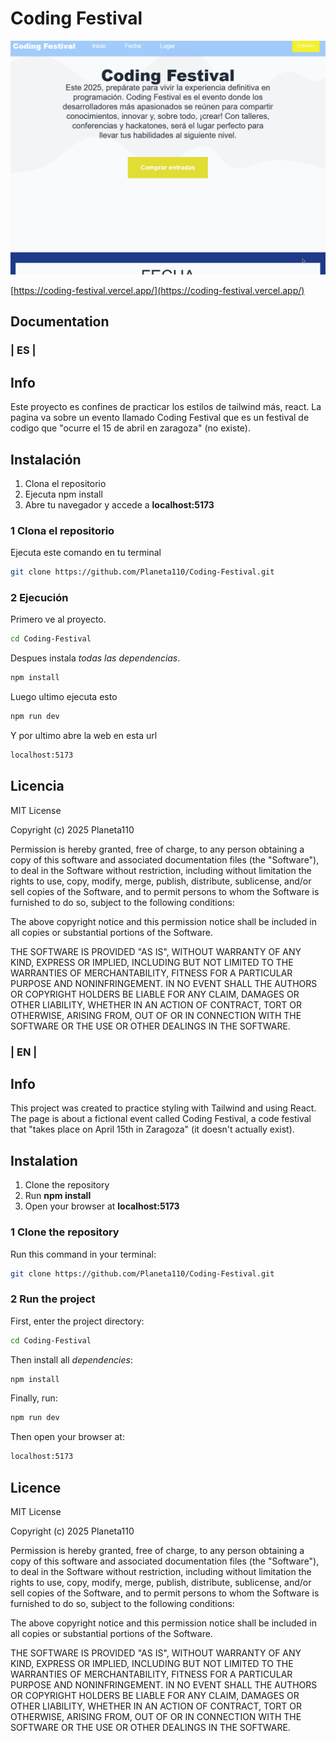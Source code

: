 # Coding Festival

<img src="https://raw.githubusercontent.com/Planeta110/proyect-images/main/coding-festival/demostration.gif
">

[https://coding-festival.vercel.app/](https://coding-festival.vercel.app/)

## Documentation

### | ES |

## Info

Este proyecto es confines de practicar los estilos de tailwind más, react.
La pagina va sobre un evento llamado Coding Festival que es un festival de codigo que "ocurre el 15 de abril en zaragoza" (no existe).

## Instalación

1. Clona el repositorio
2. Ejecuta npm install
3. Abre tu navegador y accede a **localhost:5173**

### 1 Clona el repositorio

Ejecuta este comando en tu terminal

```bash
git clone https://github.com/Planeta110/Coding-Festival.git

```

### 2 Ejecución

Primero ve al proyecto.

```bash
cd Coding-Festival
```

Despues instala _todas las dependencias_.

```bash
npm install
```

Luego ultimo ejecuta esto

```bash
npm run dev
```

Y por ultimo abre la web en esta url

```bash
localhost:5173
```

## Licencia

MIT License

Copyright (c) 2025 Planeta110

Permission is hereby granted, free of charge, to any person obtaining a copy
of this software and associated documentation files (the "Software"), to deal
in the Software without restriction, including without limitation the rights
to use, copy, modify, merge, publish, distribute, sublicense, and/or sell
copies of the Software, and to permit persons to whom the Software is
furnished to do so, subject to the following conditions:

The above copyright notice and this permission notice shall be included in all
copies or substantial portions of the Software.

THE SOFTWARE IS PROVIDED "AS IS", WITHOUT WARRANTY OF ANY KIND, EXPRESS OR
IMPLIED, INCLUDING BUT NOT LIMITED TO THE WARRANTIES OF MERCHANTABILITY,
FITNESS FOR A PARTICULAR PURPOSE AND NONINFRINGEMENT. IN NO EVENT SHALL THE
AUTHORS OR COPYRIGHT HOLDERS BE LIABLE FOR ANY CLAIM, DAMAGES OR OTHER
LIABILITY, WHETHER IN AN ACTION OF CONTRACT, TORT OR OTHERWISE, ARISING FROM,
OUT OF OR IN CONNECTION WITH THE SOFTWARE OR THE USE OR OTHER DEALINGS IN THE
SOFTWARE.

### | EN |

## Info

This project was created to practice styling with Tailwind and using React.
The page is about a fictional event called Coding Festival, a code festival that "takes place on April 15th in Zaragoza" (it doesn't actually exist).

## Instalation

1. Clone the repository
2. Run **npm install**
3. Open your browser at **localhost:5173**

### 1 Clone the repository

Run this command in your terminal:

```bash
git clone https://github.com/Planeta110/Coding-Festival.git
```

### 2 Run the project

First, enter the project directory:

```bash
cd Coding-Festival
```

Then install all *dependencies*:

```bash
npm install
```

Finally, run:

```bash
npm run dev
```

Then open your browser at:

```bash
localhost:5173
```


## Licence

MIT License

Copyright (c) 2025 Planeta110

Permission is hereby granted, free of charge, to any person obtaining a copy
of this software and associated documentation files (the "Software"), to deal
in the Software without restriction, including without limitation the rights
to use, copy, modify, merge, publish, distribute, sublicense, and/or sell
copies of the Software, and to permit persons to whom the Software is
furnished to do so, subject to the following conditions:

The above copyright notice and this permission notice shall be included in all
copies or substantial portions of the Software.

THE SOFTWARE IS PROVIDED "AS IS", WITHOUT WARRANTY OF ANY KIND, EXPRESS OR
IMPLIED, INCLUDING BUT NOT LIMITED TO THE WARRANTIES OF MERCHANTABILITY,
FITNESS FOR A PARTICULAR PURPOSE AND NONINFRINGEMENT. IN NO EVENT SHALL THE
AUTHORS OR COPYRIGHT HOLDERS BE LIABLE FOR ANY CLAIM, DAMAGES OR OTHER
LIABILITY, WHETHER IN AN ACTION OF CONTRACT, TORT OR OTHERWISE, ARISING FROM,
OUT OF OR IN CONNECTION WITH THE SOFTWARE OR THE USE OR OTHER DEALINGS IN THE
SOFTWARE.